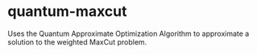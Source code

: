 # quantum-maxcut
Uses the Quantum Approximate Optimization Algorithm to approximate a solution to the weighted MaxCut problem.
